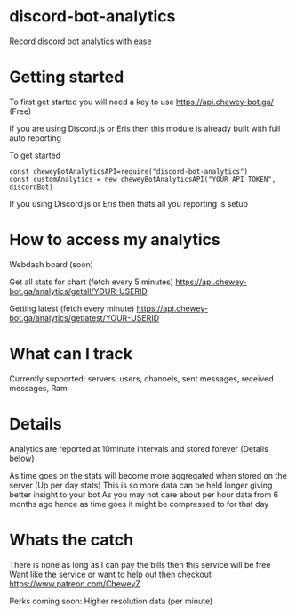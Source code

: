 # discord-bot-analytics
Record discord bot analytics with ease


# Getting started
To first get started you will need a key to use https://api.chewey-bot.ga/ (Free)


If you are using Discord.js or Eris then this module is already built with full auto reporting

To get started 
```
const cheweyBotAnalyticsAPI=require("discord-bot-analytics")
const customAnalytics = new cheweyBotAnalyticsAPI("YOUR API TOKEN", discordBot)
```
If you using Discord.js or Eris then thats all you reporting is setup

# How to access my analytics
Webdash board (soon)

Get all stats for chart (fetch every 5 minutes)
https://api.chewey-bot.ga/analytics/getall/YOUR-USERID

Getting latest (fetch every minute)
https://api.chewey-bot.ga/analytics/getlatest/YOUR-USERID

# What can I track
Currently supported: servers, users, channels, sent messages, received messages, Ram

# Details
Analytics are reported at 10minute intervals and stored forever (Details below)

As time goes on the stats will become more aggregated when stored on the server (Up per day stats)
    This is so more data can be held longer giving better insight to your bot
    As you may not care about per hour data from 6 months ago hence as time goes it might be compressed to for that day

# Whats the catch
There is none as long as I can pay the bills then this service will be free 
Want like the service or want to help out then checkout https://www.patreon.com/CheweyZ

Perks coming soon: Higher resolution data (per minute)
